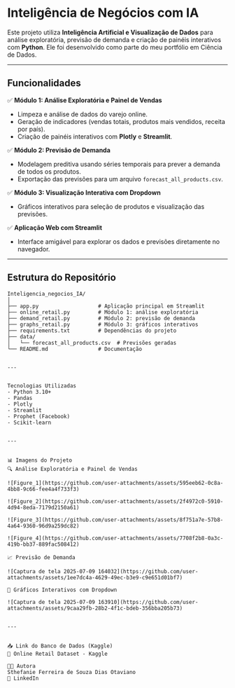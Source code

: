 # Inteligência de Negócios com IA

Este projeto utiliza **Inteligência Artificial e Visualização de Dados** para análise exploratória, previsão de demanda e criação de painéis interativos com **Python**. Ele foi desenvolvido como parte do meu portfólio em Ciência de Dados.

---

## Funcionalidades

✅ **Módulo 1: Análise Exploratória e Painel de Vendas**  
- Limpeza e análise de dados do varejo online.  
- Geração de indicadores (vendas totais, produtos mais vendidos, receita por país).  
- Criação de painéis interativos com **Plotly** e **Streamlit**.  

✅ **Módulo 2: Previsão de Demanda**  
- Modelagem preditiva usando séries temporais para prever a demanda de todos os produtos.  
- Exportação das previsões para um arquivo `forecast_all_products.csv`.  

✅ **Módulo 3: Visualização Interativa com Dropdown**  
- Gráficos interativos para seleção de produtos e visualização das previsões.  

✅ **Aplicação Web com Streamlit**  
- Interface amigável para explorar os dados e previsões diretamente no navegador.  

---

## Estrutura do Repositório

```text
Inteligencia_negocios_IA/
│
├── app.py                   # Aplicação principal em Streamlit
├── online_retail.py         # Módulo 1: análise exploratória
├── demand_retail.py         # Módulo 2: previsão de demanda
├── graphs_retail.py         # Módulo 3: gráficos interativos
├── requirements.txt         # Dependências do projeto
├── data/
│   └── forecast_all_products.csv  # Previsões geradas
└── README.md                # Documentação


---


Tecnologias Utilizadas
- Python 3.10+
- Pandas
- Plotly
- Streamlit
- Prophet (Facebook)
- Scikit-learn


---


📊 Imagens do Projeto
🔍 Análise Exploratória e Painel de Vendas

![Figure_1](https://github.com/user-attachments/assets/595eeb62-0c8a-4bb8-9c66-fee4a4f733f3)

![Figure_2](https://github.com/user-attachments/assets/2f4972c0-5910-4d94-8eda-7179d2150a61)

![Figure_3](https://github.com/user-attachments/assets/8f751a7e-57b8-4a64-9360-96d9a259dc82)

![Figure_4](https://github.com/user-attachments/assets/7708f2b8-0a3c-419b-bb37-889fac508412)

📈 Previsão de Demanda

![Captura de tela 2025-07-09 164032](https://github.com/user-attachments/assets/1ee7dc4a-4629-49ec-b3e9-c9e651d01bf7)

📂 Gráficos Interativos com Dropdown

![Captura de tela 2025-07-09 163910](https://github.com/user-attachments/assets/9caa29fb-28b2-4f1c-bdeb-356bba205b73)


---


📥 Link do Banco de Dados (Kaggle)
🔗 Online Retail Dataset - Kaggle

👩‍💻 Autora
Sthefanie Ferreira de Souza Dias Otaviano
🔗 LinkedIn

